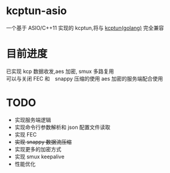 # kcptun-asio

一个基于 ASIO/C++11 实现的 kcptun,将与 [kcptun(golang)](https://github.com/xtaci/kcptun) 完全兼容  

# 目前进度  

已实现 kcp 数据收发,aes 加密, smux 多路复用  
可以与关闭 FEC 和　snappy 压缩的使用 aes 加密的服务端配合使用    

# TODO  

* 实现服务端逻辑  
* 实现命令行参数解析和 json 配置文件读取  
* 实现 FEC   
* ~~实现 snappy 数据流压缩~~  
* 实现更多的加密方式  
* 实现 smux keepalive  
* 性能优化  
